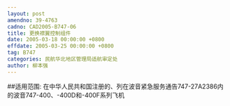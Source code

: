 ```yaml
---
layout: post
amendno: 39-4763
cadno: CAD2005-B747-06
title: 更换襟翼控制组件
date: 2005-03-18 00:00:00 +0800
effdate: 2005-03-25 00:00:00 +0800
tag: B747
categories: 民航华北地区管理局适航审定处
author: 柳本强
---
```


##适用范围:
在中华人民共和国注册的、列在波音紧急服务通告747-27A2386内的波音747-400、-400D和-400F系列飞机

